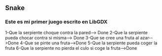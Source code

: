 ## Snake
### Este es mi primer juego escrito en LibGDX

1-Que la serpiente choque contra la pared--> Done
2-Que la serpiente pueda chocar contra si misma--> Done
3-Que se cree una fruta al azar-->Done
4-Que se pinte una fruta-->Done
5-Que la serpiente pueda coger la fruta
6-Que la serpiente no pierda el culo si coge la fruta-->Done